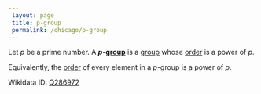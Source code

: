 ```yaml
---
 layout: page
 title: p-group
 permalink: /chicago/p-group
---
```

Let $p$ be a prime number. A **$p$-[group](https://mathgloss.github.io/MathGloss/chicago/group)** is a [group](https://mathgloss.github.io/MathGloss/chicago/group) whose [order](https://mathgloss.github.io/MathGloss/chicago/order_of_a_group) is a power of $p$. 

Equivalently, the [order](https://mathgloss.github.io/MathGloss/chicago/order_of_a_group_element) of every element in a $p$-group is a power of $p$.

Wikidata ID: [Q286972](https://www.wikidata.org/wiki/Q286972)